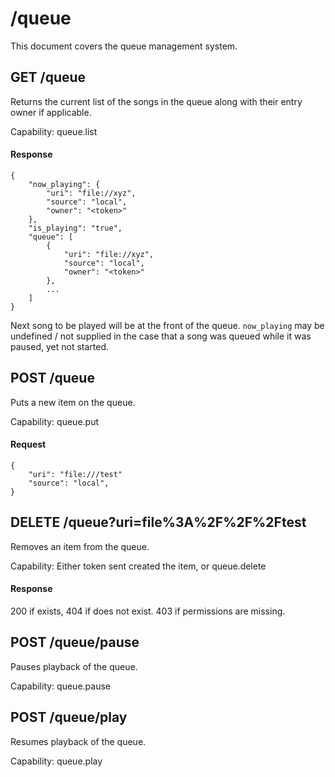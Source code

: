 # /queue

This document covers the queue management system. 

## GET /queue

Returns the current list of the songs in the queue along with their entry owner
if applicable.

Capability: queue.list

#### Response
```
{
    "now_playing": {
        "uri": "file://xyz",
        "source": "local",
        "owner": "<token>"
    },
    "is_playing": "true",
    "queue": [
        {
            "uri": "file://xyz",
            "source": "local",
            "owner": "<token>"
        },
        ...
    ]
}
```

Next song to be played will be at the front of the queue. `now_playing` may be 
undefined / not supplied in the case that a song was queued while it was paused, yet not
started.

## POST /queue

Puts a new item on the queue.

Capability: queue.put

#### Request
```
{
    "uri": "file:///test"
    "source": "local",
}
```

## DELETE /queue?uri=file%3A%2F%2F%2Ftest

Removes an item from the queue.

Capability: Either token sent created the item, or queue.delete

#### Response

200 if exists, 404 if does not exist. 403 if permissions are missing.

## POST /queue/pause

Pauses playback of the queue.

Capability: queue.pause

## POST /queue/play

Resumes playback of the queue.

Capability: queue.play
